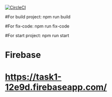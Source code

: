 [![CircleCI](https://circleci.com/gh/Burach0k/firebase2.svg?style=svg)](https://circleci.com/gh/Burach0k/firebase2)


#For build project: npm run build 

#For fix-code: npm run fix-code 

#For start project: npm run start 

# Firebase
# https://task1-12e9d.firebaseapp.com/
